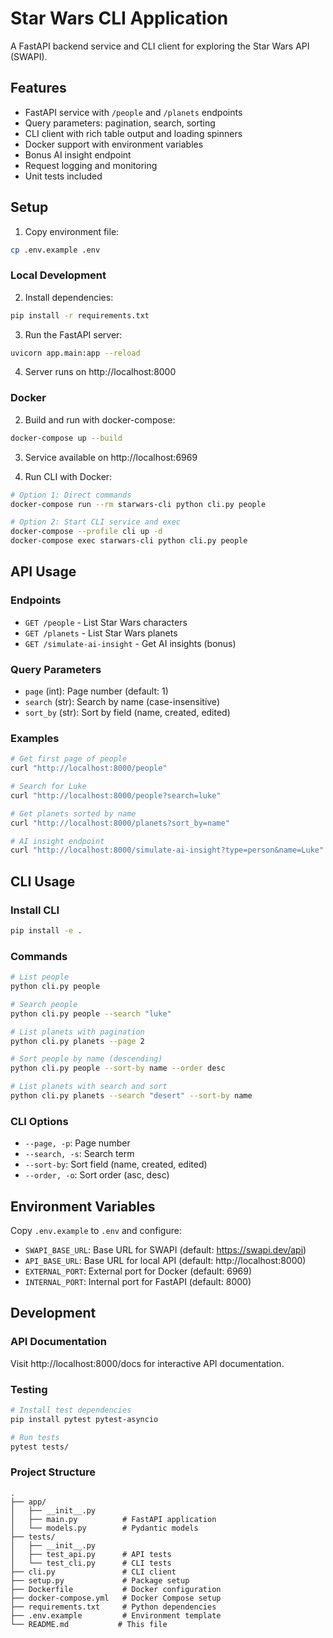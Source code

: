 # Star Wars CLI Application

A FastAPI backend service and CLI client for exploring the Star Wars API (SWAPI).

## Features

- FastAPI service with `/people` and `/planets` endpoints
- Query parameters: pagination, search, sorting
- CLI client with rich table output and loading spinners
- Docker support with environment variables
- Bonus AI insight endpoint
- Request logging and monitoring
- Unit tests included

## Setup

1. Copy environment file:
```bash
cp .env.example .env
```

### Local Development

2. Install dependencies:
```bash
pip install -r requirements.txt
```

3. Run the FastAPI server:
```bash
uvicorn app.main:app --reload
```

4. Server runs on http://localhost:8000

### Docker

2. Build and run with docker-compose:
```bash
docker-compose up --build
```

3. Service available on http://localhost:6969

4. Run CLI with Docker:
```bash
# Option 1: Direct commands
docker-compose run --rm starwars-cli python cli.py people

# Option 2: Start CLI service and exec
docker-compose --profile cli up -d
docker-compose exec starwars-cli python cli.py people
```

## API Usage

### Endpoints

- `GET /people` - List Star Wars characters
- `GET /planets` - List Star Wars planets
- `GET /simulate-ai-insight` - Get AI insights (bonus)

### Query Parameters

- `page` (int): Page number (default: 1)
- `search` (str): Search by name (case-insensitive)
- `sort_by` (str): Sort by field (name, created, edited)

### Examples

```bash
# Get first page of people
curl "http://localhost:8000/people"

# Search for Luke
curl "http://localhost:8000/people?search=luke"

# Get planets sorted by name
curl "http://localhost:8000/planets?sort_by=name"

# AI insight endpoint
curl "http://localhost:8000/simulate-ai-insight?type=person&name=Luke"
```

## CLI Usage

### Install CLI

```bash
pip install -e .
```

### Commands

```bash
# List people
python cli.py people

# Search people
python cli.py people --search "luke"

# List planets with pagination
python cli.py planets --page 2

# Sort people by name (descending)
python cli.py people --sort-by name --order desc

# List planets with search and sort
python cli.py planets --search "desert" --sort-by name
```

### CLI Options

- `--page, -p`: Page number
- `--search, -s`: Search term
- `--sort-by`: Sort field (name, created, edited)
- `--order, -o`: Sort order (asc, desc)

## Environment Variables

Copy `.env.example` to `.env` and configure:

- `SWAPI_BASE_URL`: Base URL for SWAPI (default: https://swapi.dev/api)
- `API_BASE_URL`: Base URL for local API (default: http://localhost:8000)
- `EXTERNAL_PORT`: External port for Docker (default: 6969)
- `INTERNAL_PORT`: Internal port for FastAPI (default: 8000)

## Development

### API Documentation

Visit http://localhost:8000/docs for interactive API documentation.

### Testing

```bash
# Install test dependencies
pip install pytest pytest-asyncio

# Run tests
pytest tests/
```

### Project Structure

```
.
├── app/
│   ├── __init__.py
│   ├── main.py          # FastAPI application
│   └── models.py        # Pydantic models
├── tests/
│   ├── __init__.py
│   ├── test_api.py      # API tests
│   └── test_cli.py      # CLI tests
├── cli.py               # CLI client
├── setup.py             # Package setup
├── Dockerfile           # Docker configuration
├── docker-compose.yml   # Docker Compose setup
├── requirements.txt     # Python dependencies
├── .env.example         # Environment template
└── README.md           # This file
```